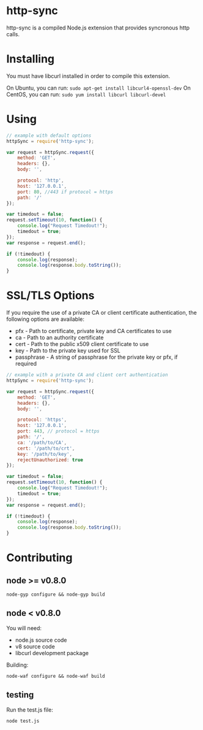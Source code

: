 # http-sync

http-sync is a compiled Node.js extension that provides syncronous http calls.

# Installing

You must have libcurl installed in order to compile this extension.

On Ubuntu, you can run: `sudo apt-get install libcurl4-openssl-dev`
On CentOS, you can run: `sudo yum install libcurl libcurl-devel`

# Using

```javascript
// example with default options
httpSync = require('http-sync');

var request = httpSync.request({
    method: 'GET',
    headers: {},
    body: '',

    protocol: 'http',
    host: '127.0.0.1',
    port: 80, //443 if protocol = https
    path: '/'
});

var timedout = false;
request.setTimeout(10, function() {
    console.log("Request Timedout!");
    timedout = true;
});
var response = request.end();

if (!timedout) {
    console.log(response);
    console.log(response.body.toString());
}
```

# SSL/TLS Options

If you require the use of a private CA or client certificate authentication, the following options are available:

* pfx - Path to certificate, private key and CA certificates to use
* ca - Path to an authority certificate
* cert - Path to the public x509 client certificate to use
* key - Path to the private key used for SSL
* passphrase - A string of passphrase for the private key or pfx, if required

```javascript
// example with a private CA and client cert authentication
httpSync = require('http-sync');

var request = httpSync.request({
    method: 'GET',
    headers: {},
    body: '',

    protocol: 'https',
    host: '127.0.0.1',
    port: 443, // protocol = https
    path: '/',
    ca: '/path/to/CA',
    cert: '/path/to/crt',
    key: '/path/to/key',
    rejectUnauthorized: true
});

var timedout = false;
request.setTimeout(10, function() {
    console.log("Request Timedout!");
    timedout = true;
});
var response = request.end();

if (!timedout) {
    console.log(response);
    console.log(response.body.toString());
}
```

# Contributing

## node >= v0.8.0

`node-gyp configure && node-gyp build`

## node < v0.8.0

You will need:

* node.js source code
* v8 source code
* libcurl development package

Building:

    node-waf configure && node-waf build

## testing

Run the test.js file:

    node test.js

